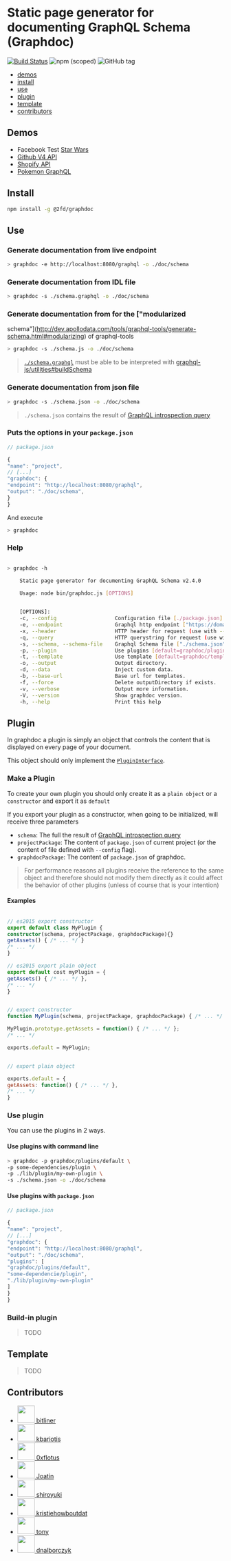 # Static page generator for documenting GraphQL Schema (Graphdoc)

[![Build Status](https://travis-ci.org/2fd/graphdoc.svg?branch=master)](https://travis-ci.org/2fd/graphdoc)
![npm (scoped)](https://img.shields.io/npm/v/@2fd/graphdoc.svg?style=flat-square)
![GitHub tag](https://img.shields.io/github/tag/2fd/graphdoc.svg?style=flat-square)

* [demos](#demos)
* [install](#install)
* [use](#use)
* [plugin](#plugin)
* [template](#template)
* [contributors](#contributors)

## Demos

* Facebook Test [Star Wars](https://2fd.github.io/graphdoc/star-wars)
* [Github V4 API](https://2fd.github.io/graphdoc/github)
* [Shopify API](https://2fd.github.io/graphdoc/shopify/)
* [Pokemon GraphQL](https://2fd.github.io/graphdoc/pokemon)

## Install

```bash
npm install -g @2fd/graphdoc
```

## Use

### Generate documentation from live endpoint

```bash
> graphdoc -e http://localhost:8080/graphql -o ./doc/schema
```

### Generate documentation from IDL file

```bash
> graphdoc -s ./schema.graphql -o ./doc/schema
```

### Generate documentation from for the ["modularized
schema"](http://dev.apollodata.com/tools/graphql-tools/generate-schema.html#modularizing) of graphql-tools

```bash
> graphdoc -s ./schema.js -o ./doc/schema
```

> [`./schema.graphql`](https://github.com/2fd/graphdoc/blob/master/test/starwars.graphql) must be able to be interpreted
with [graphql-js/utilities#buildSchema](http://graphql.org/graphql-js/utilities/#buildschema)


### Generate documentation from json file

```bash
> graphdoc -s ./schema.json -o ./doc/schema
```

> `./schema.json` contains the result of [GraphQL introspection
query](https://github.com/2fd/graphdoc/blob/gh-pages/introspection.graphql)

### Puts the options in your `package.json`

```javascript
// package.json

{
"name": "project",
// [...]
"graphdoc": {
"endpoint": "http://localhost:8080/graphql",
"output": "./doc/schema",
}
}
```

And execute

```bash
> graphdoc
```

### Help

```bash

> graphdoc -h

    Static page generator for documenting GraphQL Schema v2.4.0

    Usage: node bin/graphdoc.js [OPTIONS] 

    
    [OPTIONS]:
    -c, --config                   Configuration file [./package.json].
    -e, --endpoint                 Graphql http endpoint ["https://domain.com/graphql"].
    -x, --header                   HTTP header for request (use with --endpoint). ["Authorization: Token cb8795e7"].
    -q, --query                    HTTP querystring for request (use with --endpoint) ["token=cb8795e7"].
    -s, --schema, --schema-file    Graphql Schema file ["./schema.json"].
    -p, --plugin                   Use plugins [default=graphdoc/plugins/default].
    -t, --template                 Use template [default=graphdoc/template/slds].
    -o, --output                   Output directory.
    -d, --data                     Inject custom data.
    -b, --base-url                 Base url for templates.
    -f, --force                    Delete outputDirectory if exists.
    -v, --verbose                  Output more information.
    -V, --version                  Show graphdoc version.
    -h, --help                     Print this help


```

## Plugin

In graphdoc a plugin is simply an object that controls the content that is displayed
on every page of your document.

This object should only implement the
[`PluginInterface`](https://github.com/2fd/graphdoc/blob/master/lib/interface.d.ts#L12-L117).

### Make a Plugin

To create your own plugin you should only create it as a `plain object`
or a `constructor` and export it as `default`

If you export your plugin as a constructor, when going to be initialized,
will receive three parameters

* `schema`: The full the result of [GraphQL introspection
query](https://github.com/2fd/graphdoc/blob/gh-pages/introspection.graphql)
* `projectPackage`: The content of `package.json` of current project (or the content of file defined with `--config`
flag).
* `graphdocPackage`: The content of `package.json` of graphdoc.

> For performance reasons all plugins receive the reference to the same object
> and therefore should not modify them directly as it could affect the behavior
> of other plugins (unless of course that is your intention)

#### Examples

```typescript

// es2015 export constructor
export default class MyPlugin {
constructor(schema, projectPackage, graphdocPackage){}
getAssets() { /* ... */ }
/* ... */
}

```

```typescript
// es2015 export plain object
export default cost myPlugin = {
getAssets() { /* ... */ },
/* ... */
}
```

```javascript

// export constructor
function MyPlugin(schema, projectPackage, graphdocPackage) { /* ... */ }

MyPlugin.prototype.getAssets = function() { /* ... */ };
/* ... */

exports.default = MyPlugin;
```

```javascript

// export plain object

exports.default = {
getAssets: function() { /* ... */ },
/* ... */
}

```

### Use plugin

You can use the plugins in 2 ways.


#### Use plugins with command line

```bash
> graphdoc -p graphdoc/plugins/default \
-p some-dependencies/plugin \
-p ./lib/plugin/my-own-plugin \
-s ./schema.json -o ./doc/schema
```

#### Use plugins with `package.json`

```javascript
// package.json

{
"name": "project",
// [...]
"graphdoc": {
"endpoint": "http://localhost:8080/graphql",
"output": "./doc/schema",
"plugins": [
"graphdoc/plugins/default",
"some-dependencie/plugin",
"./lib/plugin/my-own-plugin"
]
}
}
```

### Build-in plugin

> TODO

## Template

> TODO


## Contributors

* [<img src="https://avatars2.githubusercontent.com/u/1301838?v=4" width="40"> bitliner](https://github.com/bitliner)
* [<img src="https://avatars0.githubusercontent.com/u/605742?v=4" width="40"> kbariotis](https://github.com/kbariotis)
* [<img src="https://avatars3.githubusercontent.com/u/26602940?v=4" width="40"> 0xflotus](https://github.com/0xflotus)
* [<img src="https://avatars1.githubusercontent.com/u/1648214?v=4" width="40"> Joatin](https://github.com/Joatin)
* [<img src="https://avatars0.githubusercontent.com/u/226612?v=4" width="40"> shiroyuki](https://github.com/shiroyuki)
* [<img src="https://avatars3.githubusercontent.com/u/35507645?v=4" width="40"> kristiehowboutdat](https://github.com/kristiehowboutdat)
* [<img src="https://avatars0.githubusercontent.com/u/26336?v=4" width="40"> tony](https://github.com/tony)
* [<img src="https://avatars1.githubusercontent.com/u/2903325?v=4" width="40"> dnalborczyk](https://github.com/dnalborczyk)